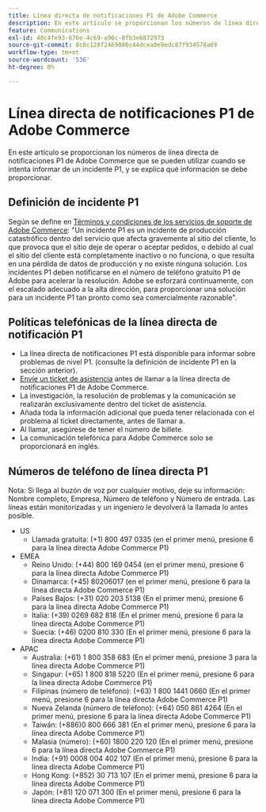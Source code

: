 ```yaml
---
title: Línea directa de notificaciones P1 de Adobe Commerce
description: En este artículo se proporcionan los números de línea directa de notificaciones P1 de Adobe Commerce que se pueden utilizar cuando se intenta informar de un incidente P1, y se explica qué información se debe proporcionar.
feature: Communications
exl-id: 48c4fe93-676e-4c69-a96c-8fb3e6872973
source-git-commit: 8c0c128f2469086c44dcea0e9edc87f934578a69
workflow-type: tm+mt
source-wordcount: '536'
ht-degree: 0%

---
```


# Línea directa de notificaciones P1 de Adobe Commerce

En este artículo se proporcionan los números de línea directa de notificaciones P1 de Adobe Commerce que se pueden utilizar cuando se intenta informar de un incidente P1, y se explica qué información se debe proporcionar.

## Definición de incidente P1

Según se define en [Términos y condiciones de los servicios de soporte de Adobe Commerce](https://www.adobe.com/content/dam/cc/en/legal/terms/enterprise/pdfs/Magento-Support-Services-Terms-and-Conditions.pdf): &quot;Un incidente P1 es un incidente de producción catastrófico dentro del servicio que afecta gravemente al sitio del cliente, lo que provoca que el sitio deje de operar o aceptar pedidos, o debido al cual el sitio del cliente está completamente inactivo o no funciona, o que resulta en una pérdida de datos de producción y no existe ninguna solución. Los incidentes P1 deben notificarse en el número de teléfono gratuito P1 de Adobe para acelerar la resolución. Adobe se esforzará continuamente, con el escalado adecuado a la alta dirección, para proporcionar una solución para un incidente P1 tan pronto como sea comercialmente razonable&quot;.

## Políticas telefónicas de la línea directa de notificación P1

* La línea directa de notificaciones P1 está disponible para informar sobre problemas de nivel P1. (consulte la definición de incidente P1 en la sección anterior).
* [Envíe un ticket de asistencia](https://experienceleague.adobe.com/docs/commerce-knowledge-base/kb/help-center-guide/magento-help-center-user-guide.html?lang=es#submit-ticket) antes de llamar a la línea directa de notificaciones P1 de Adobe Commerce.
* La investigación, la resolución de problemas y la comunicación se realizarán exclusivamente dentro del ticket de asistencia.
* Añada toda la información adicional que pueda tener relacionada con el problema al ticket directamente, antes de llamar a.
* Al llamar, asegúrese de tener el número de billete.
* La comunicación telefónica para Adobe Commerce solo se proporcionará en inglés.

## Números de teléfono de línea directa P1

Nota: Si llega al buzón de voz por cualquier motivo, deje su información: Nombre completo, Empresa, Número de teléfono y Número de entrada. Las líneas están monitorizadas y un ingeniero le devolverá la llamada lo antes posible.

* US
   * Llamada gratuita: (+1) 800 497 0335 (en el primer menú, presione 6 para la línea directa Adobe Commerce P1)
* EMEA
   * Reino Unido: (+44) 800 169 0454 (en el primer menú, presione 6 para la línea directa Adobe Commerce P1)
   * Dinamarca: (+45) 80206017 (en el primer menú, presione 6 para la línea directa Adobe Commerce P1)
   * Países Bajos: (+31) 020 203 5138 (En el primer menú, presione 6 para la línea directa Adobe Commerce P1)
   * Italia: (+39) 0269 682 818 (En el primer menú, presione 6 para la línea directa Adobe Commerce P1)
   * Suecia: (+46) 0200 810 330 (En el primer menú, presione 6 para la línea directa Adobe Commerce P1)
* APAC
   * Australia: (+61) 1 800 358 683 (En el primer menú, presione 3 para la línea directa Adobe Commerce P1)
   * Singapur: (+65) 1 800 818 5220 (En el primer menú, presione 6 para la línea directa Adobe Commerce P1)
   * Filipinas (número de teléfono): (+63) 1 800 1441 0660 (En el primer menú, presione 6 para la línea directa Adobe Commerce P1)
   * Nueva Zelanda (número de teléfono): (+64) 050 861 4264 (En el primer menú, presione 6 para la línea directa Adobe Commerce P1)
   * Taiwán: (+886)0 800 666 381 (En el primer menú, presione 6 para la línea directa Adobe Commerce P1)
   * Malasia (número): (+60) 1800 220 120 (En el primer menú, presione 6 para la línea directa Adobe Commerce P1)
   * India: (+91) 0008 004 402 107 (En el primer menú, presione 6 para la línea directa Adobe Commerce P1)
   * Hong Kong: (+852) 30 713 107 (En el primer menú, presione 6 para la línea directa Adobe Commerce P1)
   * Japón: (+81) 120 071 300 (En el primer menú, presione 6 para la línea directa Adobe Commerce P1)
